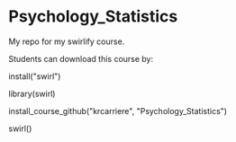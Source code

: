 # Psychology_Statistics
My repo for my swirlify course.


Students can download this course by: 

install("swirl")

library(swirl)

install_course_github("krcarriere", "Psychology_Statistics")

swirl()

